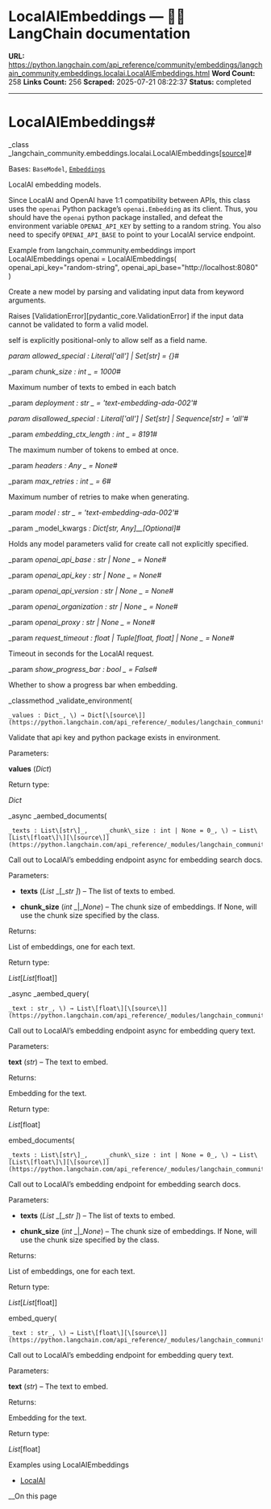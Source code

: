 # LocalAIEmbeddings — 🦜🔗 LangChain  documentation

**URL:** https://python.langchain.com/api_reference/community/embeddings/langchain_community.embeddings.localai.LocalAIEmbeddings.html
**Word Count:** 258
**Links Count:** 256
**Scraped:** 2025-07-21 08:22:37
**Status:** completed

---

# LocalAIEmbeddings\#

_class _langchain\_community.embeddings.localai.LocalAIEmbeddings[\[source\]](https://python.langchain.com/api_reference/_modules/langchain_community/embeddings/localai.html#LocalAIEmbeddings)\#     

Bases: `BaseModel`, [`Embeddings`](https://python.langchain.com/api_reference/core/embeddings/langchain_core.embeddings.embeddings.Embeddings.html#langchain_core.embeddings.embeddings.Embeddings "langchain_core.embeddings.embeddings.Embeddings")

LocalAI embedding models.

Since LocalAI and OpenAI have 1:1 compatibility between APIs, this class uses the `openai` Python package’s `openai.Embedding` as its client. Thus, you should have the `openai` python package installed, and defeat the environment variable `OPENAI_API_KEY` by setting to a random string. You also need to specify `OPENAI_API_BASE` to point to your LocalAI service endpoint.

Example               from langchain_community.embeddings import LocalAIEmbeddings     openai = LocalAIEmbeddings(         openai_api_key="random-string",         openai_api_base="http://localhost:8080"     )     

Create a new model by parsing and validating input data from keyword arguments.

Raises \[ValidationError\]\[pydantic\_core.ValidationError\] if the input data cannot be validated to form a valid model.

self is explicitly positional-only to allow self as a field name.

_param _allowed\_special _: Literal\['all'\] | Set\[str\]__ = \{\}_\#     

_param _chunk\_size _: int_ _ = 1000_\#     

Maximum number of texts to embed in each batch

_param _deployment _: str_ _ = 'text-embedding-ada-002'_\#     

_param _disallowed\_special _: Literal\['all'\] | Set\[str\] | Sequence\[str\]__ = 'all'_\#     

_param _embedding\_ctx\_length _: int_ _ = 8191_\#     

The maximum number of tokens to embed at once.

_param _headers _: Any_ _ = None_\#     

_param _max\_retries _: int_ _ = 6_\#     

Maximum number of retries to make when generating.

_param _model _: str_ _ = 'text-embedding-ada-002'_\#     

_param _model\_kwargs _: Dict\[str, Any\]__\[Optional\]_\#     

Holds any model parameters valid for create call not explicitly specified.

_param _openai\_api\_base _: str | None_ _ = None_\#     

_param _openai\_api\_key _: str | None_ _ = None_\#     

_param _openai\_api\_version _: str | None_ _ = None_\#     

_param _openai\_organization _: str | None_ _ = None_\#     

_param _openai\_proxy _: str | None_ _ = None_\#     

_param _request\_timeout _: float | Tuple\[float, float\] | None_ _ = None_\#     

Timeout in seconds for the LocalAI request.

_param _show\_progress\_bar _: bool_ _ = False_\#     

Whether to show a progress bar when embedding.

_classmethod _validate\_environment\(

    _values : Dict_, \) → Dict[\[source\]](https://python.langchain.com/api_reference/_modules/langchain_community/embeddings/localai.html#LocalAIEmbeddings.validate_environment)\#     

Validate that api key and python package exists in environment.

Parameters:     

**values** \(_Dict_\)

Return type:     

_Dict_

_async _aembed\_documents\(

    _texts : List\[str\]_,     _chunk\_size : int | None = 0_, \) → List\[List\[float\]\][\[source\]](https://python.langchain.com/api_reference/_modules/langchain_community/embeddings/localai.html#LocalAIEmbeddings.aembed_documents)\#     

Call out to LocalAI’s embedding endpoint async for embedding search docs.

Parameters:     

  * **texts** \(_List_ _\[__str_ _\]_\) – The list of texts to embed.

  * **chunk\_size** \(_int_ _|__None_\) – The chunk size of embeddings. If None, will use the chunk size specified by the class.

Returns:     

List of embeddings, one for each text.

Return type:     

_List_\[_List_\[float\]\]

_async _aembed\_query\(

    _text : str_, \) → List\[float\][\[source\]](https://python.langchain.com/api_reference/_modules/langchain_community/embeddings/localai.html#LocalAIEmbeddings.aembed_query)\#     

Call out to LocalAI’s embedding endpoint async for embedding query text.

Parameters:     

**text** \(_str_\) – The text to embed.

Returns:     

Embedding for the text.

Return type:     

_List_\[float\]

embed\_documents\(

    _texts : List\[str\]_,     _chunk\_size : int | None = 0_, \) → List\[List\[float\]\][\[source\]](https://python.langchain.com/api_reference/_modules/langchain_community/embeddings/localai.html#LocalAIEmbeddings.embed_documents)\#     

Call out to LocalAI’s embedding endpoint for embedding search docs.

Parameters:     

  * **texts** \(_List_ _\[__str_ _\]_\) – The list of texts to embed.

  * **chunk\_size** \(_int_ _|__None_\) – The chunk size of embeddings. If None, will use the chunk size specified by the class.

Returns:     

List of embeddings, one for each text.

Return type:     

_List_\[_List_\[float\]\]

embed\_query\(

    _text : str_, \) → List\[float\][\[source\]](https://python.langchain.com/api_reference/_modules/langchain_community/embeddings/localai.html#LocalAIEmbeddings.embed_query)\#     

Call out to LocalAI’s embedding endpoint for embedding query text.

Parameters:     

**text** \(_str_\) – The text to embed.

Returns:     

Embedding for the text.

Return type:     

_List_\[float\]

Examples using LocalAIEmbeddings

  * [LocalAI](https://python.langchain.com/docs/integrations/text_embedding/localai/)

__On this page